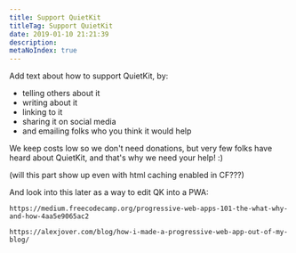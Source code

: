 ```yaml
---
title: Support QuietKit
titleTag: Support QuietKit
date: 2019-01-10 21:21:39
description:
metaNoIndex: true
---
```


Add text about how to support QuietKit, by:

- telling others about it
- writing about it
- linking to it
- sharing it on social media
- and emailing folks who you think it would help

We keep costs low so we don't need donations, but very few folks have heard about QuietKit, and that's why we need your help! :)

(will this part show up even with html caching enabled in CF???)

And look into this later as a way to edit QK into a PWA:

`https://medium.freecodecamp.org/progressive-web-apps-101-the-what-why-and-how-4aa5e9065ac2`

`https://alexjover.com/blog/how-i-made-a-progressive-web-app-out-of-my-blog/`


